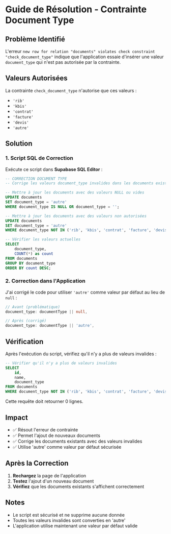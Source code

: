 # Guide de Résolution - Contrainte Document Type

## Problème Identifié

L'erreur `new row for relation "documents" violates check constraint "check_document_type"` indique que l'application essaie d'insérer une valeur `document_type` qui n'est pas autorisée par la contrainte.

## Valeurs Autorisées

La contrainte `check_document_type` n'autorise que ces valeurs :
- `'rib'`
- `'kbis'`
- `'contrat'`
- `'facture'`
- `'devis'`
- `'autre'`

## Solution

### 1. Script SQL de Correction

Exécute ce script dans **Supabase SQL Editor** :

```sql
-- CORRECTION DOCUMENT TYPE
-- Corrige les valeurs document_type invalides dans les documents existants

-- Mettre à jour les documents avec des valeurs NULL ou vides
UPDATE documents
SET document_type = 'autre'
WHERE document_type IS NULL OR document_type = '';

-- Mettre à jour les documents avec des valeurs non autorisées
UPDATE documents
SET document_type = 'autre'
WHERE document_type NOT IN ('rib', 'kbis', 'contrat', 'facture', 'devis', 'autre');

-- Vérifier les valeurs actuelles
SELECT 
    document_type,
    COUNT(*) as count
FROM documents
GROUP BY document_type
ORDER BY count DESC;
```

### 2. Correction dans l'Application

J'ai corrigé le code pour utiliser `'autre'` comme valeur par défaut au lieu de `null` :

```typescript
// Avant (problématique)
document_type: documentType || null,

// Après (corrigé)
document_type: documentType || 'autre',
```

## Vérification

Après l'exécution du script, vérifiez qu'il n'y a plus de valeurs invalides :

```sql
-- Vérifier qu'il n'y a plus de valeurs invalides
SELECT 
    id,
    name,
    document_type
FROM documents
WHERE document_type NOT IN ('rib', 'kbis', 'contrat', 'facture', 'devis', 'autre');
```

Cette requête doit retourner 0 lignes.

## Impact

- ✅ Résout l'erreur de contrainte
- ✅ Permet l'ajout de nouveaux documents
- ✅ Corrige les documents existants avec des valeurs invalides
- ✅ Utilise 'autre' comme valeur par défaut sécurisée

## Après la Correction

1. **Rechargez** la page de l'application
2. **Testez** l'ajout d'un nouveau document
3. **Vérifiez** que les documents existants s'affichent correctement

## Notes

- Le script est sécurisé et ne supprime aucune donnée
- Toutes les valeurs invalides sont converties en 'autre'
- L'application utilise maintenant une valeur par défaut valide 